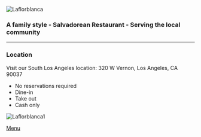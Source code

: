 ![Laflorblanca](https://user-images.githubusercontent.com/79248498/163751861-2f643a17-79b9-46dd-9cf5-011dd947c771.jpg)


### A family style - Salvadorean Restaurant - Serving the local community
***

### Location
Visit our South Los Angeles location: 320 W Vernon, Los Angeles, CA 90037
* No reservations required
* Dine-in
* Take out
* Cash only

![Laflorblanca1](https://user-images.githubusercontent.com/79248498/163752211-4b6d97d8-29e7-4b1b-8992-60a5292186f5.jpg)
 

[Menu](./another-page.html)

